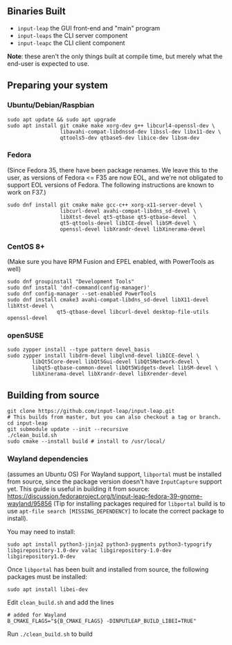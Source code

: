## Binaries Built

- `input-leap` the GUI front-end and "main" program
- `input-leaps` the CLI server component
- `input-leapc` the CLI client component

**Note**: these aren't the only things built at compile time, but merely what the end-user is expected to use.

## Preparing your system

### Ubuntu/Debian/Raspbian

```shell
sudo apt update && sudo apt upgrade
sudo apt install git cmake make xorg-dev g++ libcurl4-openssl-dev \
                 libavahi-compat-libdnssd-dev libssl-dev libx11-dev \
                 qttools5-dev qtbase5-dev libice-dev libsm-dev
```

### Fedora

(Since Fedora 35, there have been package renames. We leave this to the user, as
versions of Fedora <= F35 are now EOL, and we're not obligated to support EOL
versions of Fedora. The following instructions are known to work on F37.)

```shell
sudo dnf install git cmake make gcc-c++ xorg-x11-server-devel \
                 libcurl-devel avahi-compat-libdns_sd-devel \
                 libXtst-devel qt5-qtbase qt5-qtbase-devel  \
                 qt5-qttools-devel libICE-devel libSM-devel \
                 openssl-devel libXrandr-devel libXinerama-devel
```

### CentOS 8+

(Make sure you have RPM Fusion and EPEL enabled, with PowerTools as well)

```shell
sudo dnf groupinstall "Development Tools"
sudo dnf install 'dnf-command(config-manager)'
sudo dnf config-manager --set-enabled PowerTools
sudo dnf install cmake3 avahi-compat-libdns_sd-devel libX11-devel libXtst-devel \
                qt5-qtbase-devel libcurl-devel desktop-file-utils openssl-devel
```

### openSUSE

```shell
sudo zypper install --type pattern devel_basis
sudo zypper install libdrm-devel libglvnd-devel libICE-devel \
        libQt5Core-devel libQt5Gui-devel libQt5Network-devel \
        libqt5-qtbase-common-devel libQt5Widgets-devel libSM-devel \
        libXinerama-devel libXrandr-devel libXrender-devel
```

## Building from source

```shell
git clone https://github.com/input-leap/input-leap.git
# This builds from master, but you can also checkout a tag or branch.
cd input-leap
git submodule update --init --recursive
./clean_build.sh
sudo cmake --install build # install to /usr/local/
```

### Wayland dependencies
(assumes an Ubuntu OS) For Wayland support, `libportal` must be installed from source, since the package version doesn't have `InputCapture` support yet.  This guide is useful in building it from source:
https://discussion.fedoraproject.org/t/input-leap-fedora-39-gnome-wayland/95856
(Tip for installing packages required for `libportal` build is to use `apt-file search [MISSING_DEPENDENCY]` to locate the correct package to install).

You may need to install:
```shell
sudo apt install python3-jinja2 python3-pygments python3-typogrify libgirepository-1.0-dev valac libgirepository-1.0-dev libgirepository1.0-dev
```

Once `libportal` has been built and installed from source, the following packages must be installed:
```shell
sudo apt install libei-dev
```

Edit `clean_build.sh` and add the lines

```shell
# added for Wayland
B_CMAKE_FLAGS="${B_CMAKE_FLAGS} -DINPUTLEAP_BUILD_LIBEI=TRUE"
```

Run `./clean_build.sh` to build
